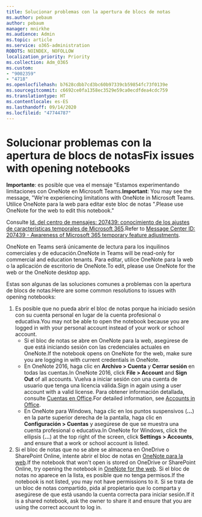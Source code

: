 ```yaml
---
title: Solucionar problemas con la apertura de blocs de notas
ms.author: pebaum
author: pebaum
manager: mnirkhe
ms.audience: Admin
ms.topic: article
ms.service: o365-administration
ROBOTS: NOINDEX, NOFOLLOW
localization_priority: Priority
ms.collection: Adm_O365
ms.custom:
- "9002359"
- "4718"
ms.openlocfilehash: b7628cdbb7cd3bc60b97339cb59854fc73f0139e
ms.sourcegitcommit: c6692ce0fa1358ec3529e59ca0ecdfdea4cdc759
ms.translationtype: HT
ms.contentlocale: es-ES
ms.lasthandoff: 09/14/2020
ms.locfileid: "47744787"
---
```

# <a name="fix-issues-with-opening-notebooks"></a><span data-ttu-id="eb2c3-102">Solucionar problemas con la apertura de blocs de notas</span><span class="sxs-lookup"><span data-stu-id="eb2c3-102">Fix issues with opening notebooks</span></span>

<span data-ttu-id="eb2c3-103">**Importante**: es posible que vea el mensaje "Estamos experimentando limitaciones con OneNote en Microsoft Teams.</span><span class="sxs-lookup"><span data-stu-id="eb2c3-103">**Important**: You may see the message, "We're experiencing limitations with OneNote in Microsoft Teams.</span></span> <span data-ttu-id="eb2c3-104">Utilice OneNote para la web para editar este bloc de notas ".</span><span class="sxs-lookup"><span data-stu-id="eb2c3-104">Please use OneNote for the web to edit this notebook."</span></span>

<span data-ttu-id="eb2c3-105">Consulte [Id. del centro de mensajes: 207439: conocimiento de los ajustes de características temporales de Microsoft 365](https://admin.microsoft.com/Adminportal/Home?source=applauncher#MessageCenter?id=MC207439).</span><span class="sxs-lookup"><span data-stu-id="eb2c3-105">Refer to [Message Center ID: 207439 - Awareness of Microsoft 365 temporary feature adjustments](https://admin.microsoft.com/Adminportal/Home?source=applauncher#MessageCenter?id=MC207439).</span></span>

<span data-ttu-id="eb2c3-106">OneNote en Teams será únicamente de lectura para los inquilinos comerciales y de educación.</span><span class="sxs-lookup"><span data-stu-id="eb2c3-106">OneNote in Teams will be read-only for commercial and education tenants.</span></span> <span data-ttu-id="eb2c3-107">Para editar, utilice OneNote para la web o la aplicación de escritorio de OneNote.</span><span class="sxs-lookup"><span data-stu-id="eb2c3-107">To edit, please use OneNote for the web or the OneNote desktop app.</span></span>

<span data-ttu-id="eb2c3-108">Estas son algunas de las soluciones comunes a problemas con la apertura de blocs de notas:</span><span class="sxs-lookup"><span data-stu-id="eb2c3-108">Here are some common resolutions to issues with opening notebooks:</span></span>

1. <span data-ttu-id="eb2c3-109">Es posible que no pueda abrir el bloc de notas porque ha iniciado sesión con su cuenta personal en lugar de la cuenta profesional o educativa.</span><span class="sxs-lookup"><span data-stu-id="eb2c3-109">You may not be able to open the notebook because you are logged in with your personal account instead of your work or school account.</span></span>
    - <span data-ttu-id="eb2c3-110">Si el bloc de notas se abre en OneNote para la web, asegúrese de que está iniciando sesión con las credenciales actuales en OneNote.</span><span class="sxs-lookup"><span data-stu-id="eb2c3-110">If the notebook opens on OneNote for the web, make sure you are logging in with current credentials in OneNote.</span></span>
    - <span data-ttu-id="eb2c3-111">En OneNote 2016, haga clic en **Archivo > Cuenta** y **Cerrar sesión** en todas las cuentas.</span><span class="sxs-lookup"><span data-stu-id="eb2c3-111">In OneNote 2016, click **File > Account** and **Sign Out** of all accounts.</span></span> <span data-ttu-id="eb2c3-112">Vuelva a iniciar sesión con una cuenta de usuario que tenga una licencia válida.</span><span class="sxs-lookup"><span data-stu-id="eb2c3-112">Sign in again using a user account with a valid license.</span></span> <span data-ttu-id="eb2c3-113">Para obtener información detallada, consulte [Cuentas en Office](https://support.office.com/article/accounts-in-office-628ea040-f265-49de-b986-be09c3ebf8a9).</span><span class="sxs-lookup"><span data-stu-id="eb2c3-113">For detailed information, see [Accounts in Office](https://support.office.com/article/accounts-in-office-628ea040-f265-49de-b986-be09c3ebf8a9).</span></span> 
    - <span data-ttu-id="eb2c3-114">En OneNote para Windows, haga clic en los puntos suspensivos (**...**) en la parte superior derecha de la pantalla, haga clic en **Configuración > Cuentas** y asegúrese de que se muestra una cuenta profesional o educativa.</span><span class="sxs-lookup"><span data-stu-id="eb2c3-114">In OneNote for Windows, click the ellipsis (**…**) at the top right of the screen, click **Settings > Accounts**, and ensure that a work or school account is listed.</span></span> 
2. <span data-ttu-id="eb2c3-115">Si el bloc de notas que no se abre se almacena en OneDrive o SharePoint Online, intente abrir el bloc de notas en [OneNote para la web](https://onenote.com).</span><span class="sxs-lookup"><span data-stu-id="eb2c3-115">If the notebook that won't open is stored on OneDrive or SharePoint Online, try opening the notebook in [OneNote for the web](https://onenote.com).</span></span> <span data-ttu-id="eb2c3-116">Si el bloc de notas no aparece en la lista, es posible que no tenga permisos.</span><span class="sxs-lookup"><span data-stu-id="eb2c3-116">If the notebook is not listed, you may not have permissions to it.</span></span> <span data-ttu-id="eb2c3-117">Si se trata de un bloc de notas compartido, pida al propietario que lo comparta y asegúrese de que está usando la cuenta correcta para iniciar sesión.</span><span class="sxs-lookup"><span data-stu-id="eb2c3-117">If it is a shared notebook, ask the owner to share it and ensure that you are using the correct account to log in.</span></span>
